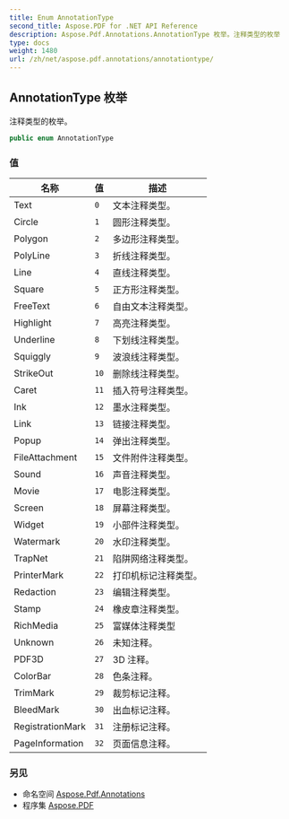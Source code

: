```yaml
---
title: Enum AnnotationType
second_title: Aspose.PDF for .NET API Reference
description: Aspose.Pdf.Annotations.AnnotationType 枚举。注释类型的枚举
type: docs
weight: 1480
url: /zh/net/aspose.pdf.annotations/annotationtype/
---
```

## AnnotationType 枚举

注释类型的枚举。

```csharp
public enum AnnotationType
```

### 值

| 名称 | 值 | 描述 |
| --- | --- | --- |
| Text | `0` | 文本注释类型。 |
| Circle | `1` | 圆形注释类型。 |
| Polygon | `2` | 多边形注释类型。 |
| PolyLine | `3` | 折线注释类型。 |
| Line | `4` | 直线注释类型。 |
| Square | `5` | 正方形注释类型。 |
| FreeText | `6` | 自由文本注释类型。 |
| Highlight | `7` | 高亮注释类型。 |
| Underline | `8` | 下划线注释类型。 |
| Squiggly | `9` | 波浪线注释类型。 |
| StrikeOut | `10` | 删除线注释类型。 |
| Caret | `11` | 插入符号注释类型。 |
| Ink | `12` | 墨水注释类型。 |
| Link | `13` | 链接注释类型。 |
| Popup | `14` | 弹出注释类型。 |
| FileAttachment | `15` | 文件附件注释类型。 |
| Sound | `16` | 声音注释类型。 |
| Movie | `17` | 电影注释类型。 |
| Screen | `18` | 屏幕注释类型。 |
| Widget | `19` | 小部件注释类型。 |
| Watermark | `20` | 水印注释类型。 |
| TrapNet | `21` | 陷阱网络注释类型。 |
| PrinterMark | `22` | 打印机标记注释类型。 |
| Redaction | `23` | 编辑注释类型。 |
| Stamp | `24` | 橡皮章注释类型。 |
| RichMedia | `25` | 富媒体注释类型 |
| Unknown | `26` | 未知注释。 |
| PDF3D | `27` | 3D 注释。 |
| ColorBar | `28` | 色条注释。 |
| TrimMark | `29` | 裁剪标记注释。 |
| BleedMark | `30` | 出血标记注释。 |
| RegistrationMark | `31` | 注册标记注释。 |
| PageInformation | `32` | 页面信息注释。 |

### 另见

* 命名空间 [Aspose.Pdf.Annotations](../../aspose.pdf.annotations/)
* 程序集 [Aspose.PDF](../../)